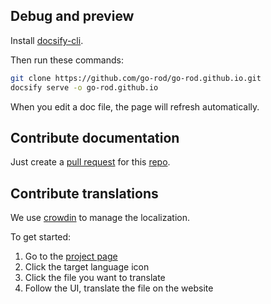 ## Debug and preview

Install [docsify-cli](https://docsify.js.org/#/quickstart).

Then run these commands:

```bash
git clone https://github.com/go-rod/go-rod.github.io.git
docsify serve -o go-rod.github.io
```

When you edit a doc file, the page will refresh automatically.

## Contribute documentation

Just create a [pull request](https://docs.github.com/en/github/collaborating-with-issues-and-pull-requests/about-pull-requests) for this [repo](https://github.com/go-rod/go-rod.github.io.git).

## Contribute translations

We use [crowdin](https://crowdin.com/) to manage the localization.

To get started:

1. Go to the [project page](https://crowdin.com/project/go-rod)
2. Click the target language icon
3. Click the file you want to translate
4. Follow the UI, translate the file on the website
